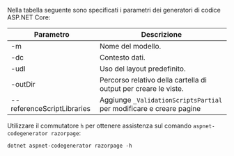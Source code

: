 <a name="codegenerator"></a> Nella tabella seguente sono specificati i parametri dei generatori di codice ASP.NET Core:

| Parametro               | Descrizione|
| ----------------- | ------------ |
| -m  | Nome del modello. |
| -dc  | Contesto dati. |
| -udl | Uso del layout predefinito. |
| -outDir | Percorso relativo della cartella di output per creare le viste. |
| --referenceScriptLibraries | Aggiunge `_ValidationScriptsPartial` per modificare e creare pagine |

Utilizzare il commutatore `h` per ottenere assistenza sul comando `aspnet-codegenerator razorpage`:

```console
dotnet aspnet-codegenerator razorpage -h
```
